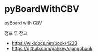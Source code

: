 # pyBoardWithCBV

pyBoard with CBV

점프 투 장고
- https://wikidocs.net/book/4223
- https://github.com/pahkey/djangobook

